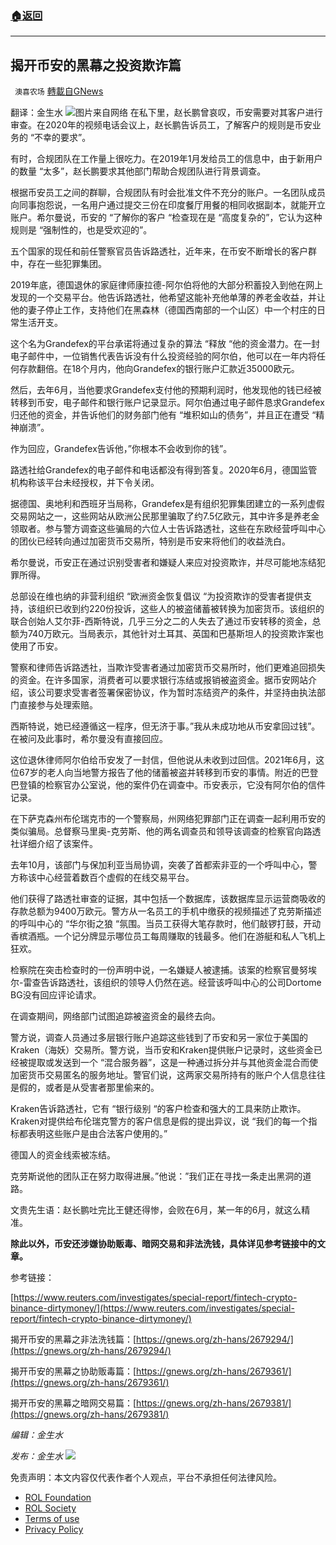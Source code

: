 ###  [:house:返回](README.md)
---


## 揭开币安的黑幕之投资欺诈篇
` 澳喜农场` [轉載自GNews](https://gnews.org/zh-hans/2679426/)

翻译：金生水
 ![](https://assets.gnews.org/wp-content/uploads/2022/06/1_1654591675.png)图片来自网络 
在私下里，赵长鹏曾哀叹，币安需要对其客户进行审查。在2020年的视频电话会议上，赵长鹏告诉员工，了解客户的规则是币安业务的 “不幸的要求”。
 
有时，合规团队在工作量上很吃力。在2019年1月发给员工的信息中，由于新用户的数量 “太多”，赵长鹏要求其他部门帮助合规团队进行背景调查。
 
根据币安员工之间的群聊，合规团队有时会批准文件不充分的账户。一名团队成员向同事抱怨说，一名用户通过提交三份在印度餐厅用餐的相同收据副本，就能开立账户。希尔曼说，币安的 “了解你的客户 “检查现在是 “高度复杂的”，它认为这种规则是 “强制性的，也是受欢迎的”。
 
五个国家的现任和前任警察官员告诉路透社，近年来，在币安不断增长的客户群中，存在一些犯罪集团。
 
2019年底，德国退休的家庭律师康拉德-阿尔伯将他的大部分积蓄投入到他在网上发现的一个交易平台。他告诉路透社，他希望这能补充他单薄的养老金收益，并让他的妻子停止工作，支持他们在黑森林（德国西南部的一个山区）中一个村庄的日常生活开支。
 
这个名为Grandefex的平台承诺将通过复杂的算法 “释放 “他的资金潜力。在一封电子邮件中，一位销售代表告诉没有什么投资经验的阿尔伯，他可以在一年内将任何存款翻倍。在18个月内，他向Grandefex的银行账户汇款近35000欧元。
 
然后，去年6月，当他要求Grandefex支付他的预期利润时，他发现他的钱已经被转移到币安，电子邮件和银行账户记录显示。阿尔伯通过电子邮件恳求Grandefex归还他的资金，并告诉他们的财务部门他有 “堆积如山的债务”，并且正在遭受 “精神崩溃”。
 
作为回应，Grandefex告诉他，”你根本不会收到你的钱”。
 
路透社给Grandefex的电子邮件和电话都没有得到答复。2020年6月，德国监管机构称该平台未经授权，并下令关闭。
 
据德国、奥地利和西班牙当局称，Grandefex是有组织犯罪集团建立的一系列虚假交易网站之一，这些网站从欧洲公民那里骗取了约7.5亿欧元，其中许多是养老金领取者。参与警方调查这些骗局的六位人士告诉路透社，这些在东欧经营呼叫中心的团伙已经转向通过加密货币交易所，特别是币安来将他们的收益洗白。
 
希尔曼说，币安正在通过识别受害者和嫌疑人来应对投资欺诈，并尽可能地冻结犯罪所得。
 
总部设在维也纳的非营利组织 “欧洲资金恢复倡议 “为投资欺诈的受害者提供支持，该组织已收到约220份投诉，这些人的被盗储蓄被转换为加密货币。该组织的联合创始人艾尔菲-西斯特说，几乎三分之二的人失去了通过币安转移的资金，总额为740万欧元。当局表示，其他针对土耳其、英国和巴基斯坦人的投资欺诈案也使用了币安。
 
警察和律师告诉路透社，当欺诈受害者通过加密货币交易所时，他们更难追回损失的资金。在许多国家，消费者可以要求银行冻结或报销被盗资金。据币安网站介绍，该公司要求受害者签署保密协议，作为暂时冻结资产的条件，并坚持由执法部门直接参与处理索赔。
 
西斯特说，她已经遵循这一程序，但无济于事。”我从未成功地从币安拿回过钱”。在被问及此事时，希尔曼没有直接回应。
 
这位退休律师阿尔伯给币安发了一封信，但他说从未收到过回信。2021年6月，这位67岁的老人向当地警方报告了他的储蓄被盗并转移到币安的事情。附近的巴登巴登镇的检察官办公室说，他的案件仍在调查中。币安表示，它没有阿尔伯的信件记录。
 
在下萨克森州布伦瑞克市的一个警察局，州网络犯罪部门正在调查一起利用币安的类似骗局。总督察马里奥-克劳斯、他的两名调查员和领导该调查的检察官向路透社详细介绍了该案件。
 
去年10月，该部门与保加利亚当局协调，突袭了首都索非亚的一个呼叫中心，警方称该中心经营着数百个虚假的在线交易平台。
 
他们获得了路透社审查的证据，其中包括一个数据库，该数据库显示运营商吸收的存款总额为9400万欧元。警方从一名员工的手机中缴获的视频描述了克劳斯描述的呼叫中心的 “华尔街之狼 “氛围。当员工获得大笔存款时，他们敲锣打鼓，开动香槟酒瓶。一个记分牌显示哪位员工每周赚取的钱最多。他们在游艇和私人飞机上狂欢。
 
检察院在突击检查时的一份声明中说，一名嫌疑人被逮捕。该案的检察官曼努埃尔-雷查告诉路透社，该组织的领导人仍然在逃。经营该呼叫中心的公司Dortome BG没有回应评论请求。
 
在调查期间，网络部门试图追踪被盗资金的最终去向。
 
警方说，调查人员通过多层银行账户追踪这些钱到了币安和另一家位于美国的Kraken（海妖）交易所。警方说，当币安和Kraken提供账户记录时，这些资金已经被提取或发送到一个 “混合服务器”，这是一种通过拆分并与其他资金混合而使加密货币交易匿名的服务地址。警官们说，这两家交易所持有的账户个人信息往往是假的，或者是从受害者那里偷来的。
 
Kraken告诉路透社，它有 “银行级别 “的客户检查和强大的工具来防止欺诈。Kraken对提供给布伦瑞克警方的客户信息是假的提出异议，说 “我们的每一个指标都表明这些账户是由合法客户使用的。”
 
德国人的资金线索被冻结。
 
克劳斯说他的团队正在努力取得进展。”他说：”我们正在寻找一条走出黑洞的道路。
 
文贵先生语：赵长鹏吐完比王健还得惨，会败在6月，某一年的6月，就这么精准。
 
**除此以外，币安还涉嫌协助贩毒、暗网交易和非法洗钱，具体详见参考链接中的文章。**
 
参考链接：
 
[https://www.reuters.com/investigates/special-report/fintech-crypto-binance-dirtymoney/](https://www.reuters.com/investigates/special-report/fintech-crypto-binance-dirtymoney/)
 
揭开币安的黑幕之非法洗钱篇：[https://gnews.org/zh-hans/2679294/](https://gnews.org/zh-hans/2679294/)
 
揭开币安的黑幕之协助贩毒篇：[https://gnews.org/zh-hans/2679361/](https://gnews.org/zh-hans/2679361/)
 
揭开币安的黑幕之暗网交易篇：[https://gnews.org/zh-hans/2679381/](https://gnews.org/zh-hans/2679381/)
 
*编辑：金生水*
 
*发布：金生水*
 ![](https://assets.gnews.org/wp-content/uploads/2022/06/HA_1654591668.jpg) 

免责声明：本文内容仅代表作者个人观点，平台不承担任何法律风险。
  
- [ROL Foundation](https://rolfoundation.org/)
- [ROL Society](https://rolsociety.org/)
- [Terms of use](https://gnews.org/terms-of-use-3/)
- [Privacy Policy](https://gnews.org/privacy-policy/)
